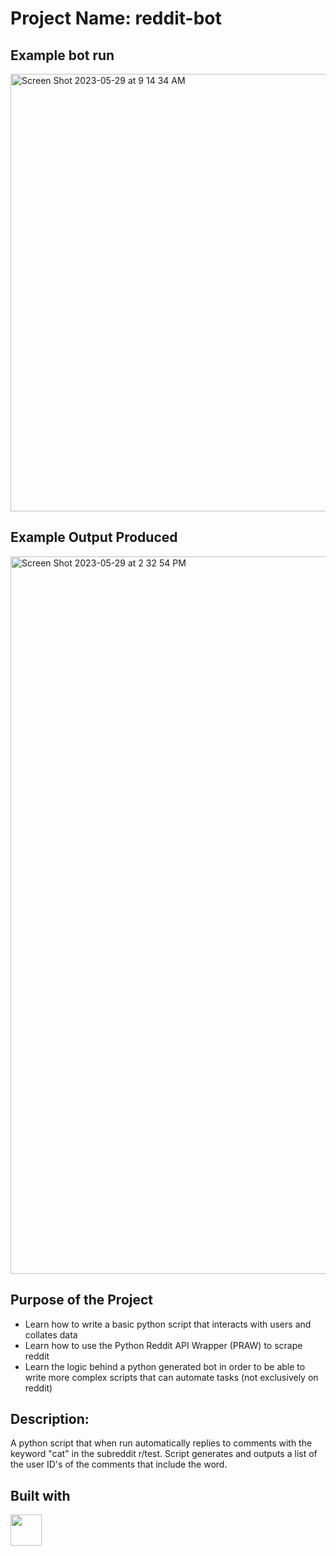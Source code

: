 # Project Name: reddit-bot

## Example bot run
<img width="700" alt="Screen Shot 2023-05-29 at 9 14 34 AM" src="https://github.com/kabirgpamnani/reddit-bot/assets/92278242/aa18f8ec-939c-4ee3-8049-a9f2d1222496">

## Example Output Produced
<img width="1148" alt="Screen Shot 2023-05-29 at 2 32 54 PM" src="https://github.com/kabirgpamnani/reddit-bot/assets/92278242/cfe83db8-ea4c-4b39-b9ce-a374d05ad9cc">

## Purpose of the Project
- Learn how to write a basic python script that interacts with users and collates data 
- Learn how to use the Python Reddit API Wrapper (PRAW) to scrape reddit
- Learn the logic behind a python generated bot in order to be able to write more complex scripts that can automate tasks (not exclusively on reddit)

## Description: 
A python script that when run automatically replies to comments with the keyword "cat" in the subreddit r/test. Script generates and outputs a list of the user ID's of the comments that include the word. 

## Built with
<a href = "https://praw.readthedocs.io/en/stable/"><img src="https://images.opencollective.com/praw-dev/e9c1693/logo/256.png" width="50" height="50"></a>


